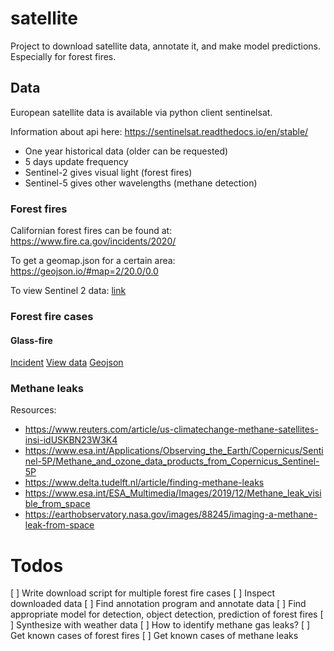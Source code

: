 # satellite

Project to download satellite data, annotate it, and make model predictions. Especially for forest fires.

## Data

European satellite data is available via python client sentinelsat.

Information about api here: https://sentinelsat.readthedocs.io/en/stable/ 

- One year historical data (older can be requested)
- 5 days update frequency
- Sentinel-2 gives visual light (forest fires)
- Sentinel-5 gives other wavelengths (methane detection)

### Forest fires
Californian forest fires can be found at: https://www.fire.ca.gov/incidents/2020/

To get a geomap.json for a certain area: https://geojson.io/#map=2/20.0/0.0

To view Sentinel 2 data: [link](https://apps.sentinel-hub.com/sentinel-playground/?source=S2L2A&lat=38.6989521545997&lng=-122.76308119297028&zoom=11&preset=6_SWIR&layers=B01,B02,B03&maxcc=100&gain=1.0&gamma=1.0&time=2019-04-01%7C2019-10-27&atmFilter=&showDates=truehttps://apps.sentinel-hub.com/sentinel-playground/?source=S2&lat=31.77546135026095&lng=5.611610412597656&zoom=4&preset=1-NATURAL-COLOR&layers=B01,B02,B03&maxcc=100&gain=1.0&gamma=1.0&time=2020-08-01%7C2021-02-11&atmFilter=&showDates=false)

### Forest fire cases

#### Glass-fire
[Incident](https://www.fire.ca.gov/incidents/2020/9/27/glass-fire/)
[View data](https://apps.sentinel-hub.com/sentinel-playground/?source=S2L2A&lat=38.54986874686269&lng=-122.56942838430405&zoom=11&preset=6_SWIR&layers=B01,B02,B03&maxcc=100&gain=1.0&gamma=1.0&time=2020-03-01%7C2020-09-29&atmFilter=&showDates=true)
[Geojson](http://geojson.io/#map=10/38.5546/-122.5573)

### Methane leaks
Resources:
- https://www.reuters.com/article/us-climatechange-methane-satellites-insi-idUSKBN23W3K4
- https://www.esa.int/Applications/Observing_the_Earth/Copernicus/Sentinel-5P/Methane_and_ozone_data_products_from_Copernicus_Sentinel-5P
- https://www.delta.tudelft.nl/article/finding-methane-leaks
- https://www.esa.int/ESA_Multimedia/Images/2019/12/Methane_leak_visible_from_space
- https://earthobservatory.nasa.gov/images/88245/imaging-a-methane-leak-from-space

# Todos

[ ] Write download script for multiple forest fire cases
[ ] Inspect downloaded data
[ ] Find annotation program and annotate data
[ ] Find appropriate model for detection, object detection, prediction of forest fires
[ ] Synthesize with weather data
[ ] How to identify methane gas leaks?
[ ] Get known cases of forest fires
[ ] Get known cases of methane leaks
